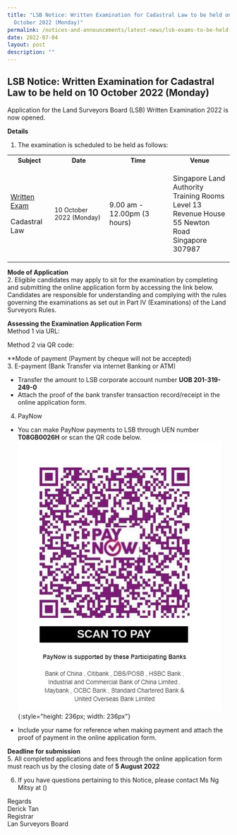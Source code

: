 ```yaml
---
title: "LSB Notice: Written Examination for Cadastral Law to be held on 10
  October 2022 (Monday)"
permalink: /notices-and-announcements/latest-news/lsb-exams-to-be-held-on-10-oct-2022-mon
date: 2022-07-04
layout: post
description: ""
---
```

## LSB Notice: Written Examination for Cadastral Law to be held on 10 October 2022 (Monday)


Application for the Land Surveyors Board (LSB) Written Examination 2022 is now opened.

**Details**
1. The examination is scheduled to be held as follows:<br>

<table>
	<tbody><tr>
		<th>Subject</th>
		<th>Date</th>
		<th>Time</th>
		<th>Venue
	</th></tr>
 <tr>
	 <td>
		 <p style="font-size: 1rem;">
			 <u>Written Exam</u>
	</ol>
	 <p style="font-size: 1rem;">Cadastral Law</p>
	</td>
	<td>
		<p style= "font -size: 1rem;">
			10 October 2022 (Monday)</p>
	</td>
	<td>
		<p style= "font-size: 1rem;">
			9.00 am - 12.00pm (3 hours)</p>
	</td>
	<td>
		<p style= "font-size: 1rem;">
			Singapore Land Authority<br>
			Training Rooms Level 13<br>
			Revenue House <br>
			55 Newton Road <br>
			Singapore 307987</b>
	</p>
	</td>
	</tr>
	</table>

**Mode of Application**<br>
2. Eligible candidates may apply to sit for the examination by completing and submitting the online application form by accessing the link below. Candidates are responsible for understanding and complying with the rules governing the examinations as set out in Part IV (Examinations) of the Land Surveyors Rules.

**Assessing the Examination Application Form**<br>
Method 1 via URL:

Method 2 via QR code:

**Mode of payment (Payment by cheque will not be accepted)<br>
3. E-payment (Bank Transfer via internet Banking or ATM)<br>
- Transfer the amount to LSB corporate account number **UOB 201-319-249-0**<br>
- Attach the proof of the bank transfer transaction record/receipt in the online application form. <br>

4. PayNow<br>
- You can make PayNow payments to LSB through UEN number **T08GB0026H** or scan the QR code below.<br>
![register QR code](/images/LSB_paynow_qr_code.jpg)
{:style="height: 236px; width: 236px"}

- Include your name for reference when making payment and attach the proof of payment in the online application form.<br>

**Deadline for submission**<br>
5. All completed applications and fees through the online application form must reach us by the closing date of **5 August 2022**<br>

6. If you have questions pertaining to this Notice, please contact Ms Ng Mitsy at ()

Regards<br>
Derick Tan<br>
Registrar <br>
Lan Surveyors Board</p></ol></td></tr></tbody></table>
